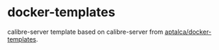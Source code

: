 # docker-templates

calibre-server template based on calibre-server from [aptalca/docker-templates](https://github.com/aptalca/docker-templates).